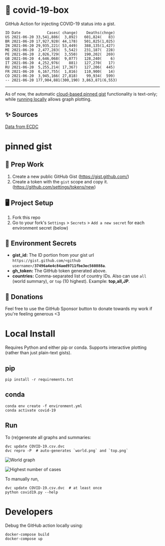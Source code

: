 # 🏥 covid-19-box

GitHub Action for injecting COVID-19 status into a gist.

```
ID Date            Cases( change)    Deaths(chnge)
US 2021-06-20 33,541,886(  3,892)   601,824(   83)
BR 2021-06-20 17,927,928( 44,178)   501,825(1,025)
IN 2021-06-20 29,935,221( 53,449)   388,135(1,427)
ME 2021-06-20  2,477,283(  5,542)   231,187(  228)
PE 2021-06-20  2,026,729(  3,550)   190,202(  269)
GB 2021-06-20  4,646,068(  9,077)   128,240(    6)
IT 2021-06-20  4,252,976(    881)   127,270(   17)
RU 2021-06-20  5,255,214( 17,367)   127,206(  445)
FR 2021-06-20  6,167,755(  1,816)   110,900(   14)
CO 2021-06-20  3,945,166( 27,818)    99,934(  599)
-- 2021-06-20 177,904,881(300,190) 3,863,871(6,553)
```

---

As of now, the automatic [cloud-based pinned gist](#pinned-gist) functionality is text-only;
while [running locally](#local-install) allows graph plotting.

## ✨ Sources

[Data from ECDC](https://www.ecdc.europa.eu/en/publications-data/download-todays-data-geographic-distribution-covid-19-cases-worldwide)

# pinned gist

## 🎒 Prep Work
1. Create a new public GitHub Gist (https://gist.github.com/)
1. Create a token with the `gist` scope and copy it. (https://github.com/settings/tokens/new)

## 🖥 Project Setup
1. Fork this repo
1. Go to your fork's `Settings` > `Secrets` > `Add a new secret` for each environment secret (below)

## 🤫 Environment Secrets
- **gist_id:** The ID portion from your gist url `https://gist.github.com/<github username>/`**`37496a4e4c84aed9711fbe3ec560888a`**.
- **gh_token:** The GitHub token generated above.
- **countries:** Comma-separated list of country IDs. Also can use `all` (world summary), or `top` (10 highest). Example: **top,all,JP**.

## 💸 Donations

Feel free to use the GitHub Sponsor button to donate towards my work if you're feeling generous <3

# Local Install

Requires Python and either pip or conda. Supports interactive plotting (rather than just plain-text gists).

## pip

```
pip install -r requirements.txt
```

## conda

```
conda env create -f environment.yml
conda activate covid-19
```

## Run

To (re)generate all graphs and summaries:

```
dvc update COVID-19.csv.dvc
dvc repro -P  # auto-generates `world.png` and `top.png`
```

![World graph](world.png)

![Highest number of cases](top.png)

To manually run,

```
dvc update COVID-19.csv.dvc  # at least once
python covid19.py --help
```

# Developers

Debug the GitHub action locally using:

```
docker-compose build
docker-compose up
```
